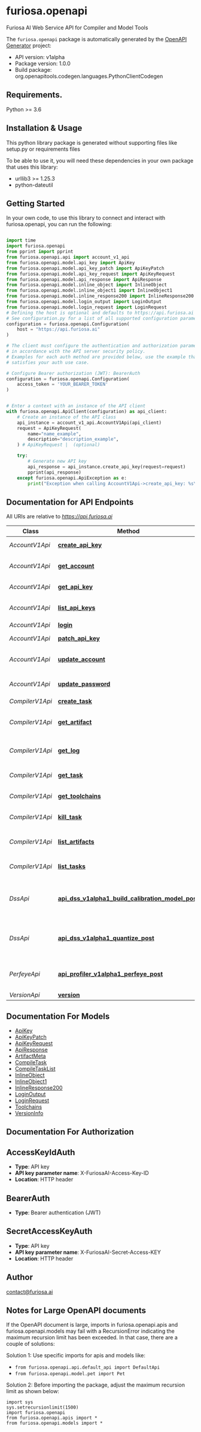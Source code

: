 # furiosa.openapi
Furiosa AI Web Service API for Compiler and Model Tools

The `furiosa.openapi` package is automatically generated by the [OpenAPI Generator](https://openapi-generator.tech) project:

- API version: v1alpha
- Package version: 1.0.0
- Build package: org.openapitools.codegen.languages.PythonClientCodegen

## Requirements.

Python >= 3.6

## Installation & Usage

This python library package is generated without supporting files like setup.py or requirements files

To be able to use it, you will need these dependencies in your own package that uses this library:

* urllib3 >= 1.25.3
* python-dateutil

## Getting Started

In your own code, to use this library to connect and interact with furiosa.openapi,
you can run the following:

```python

import time
import furiosa.openapi
from pprint import pprint
from furiosa.openapi.api import account_v1_api
from furiosa.openapi.model.api_key import ApiKey
from furiosa.openapi.model.api_key_patch import ApiKeyPatch
from furiosa.openapi.model.api_key_request import ApiKeyRequest
from furiosa.openapi.model.api_response import ApiResponse
from furiosa.openapi.model.inline_object import InlineObject
from furiosa.openapi.model.inline_object1 import InlineObject1
from furiosa.openapi.model.inline_response200 import InlineResponse200
from furiosa.openapi.model.login_output import LoginOutput
from furiosa.openapi.model.login_request import LoginRequest
# Defining the host is optional and defaults to https://api.furiosa.ai
# See configuration.py for a list of all supported configuration parameters.
configuration = furiosa.openapi.Configuration(
    host = "https://api.furiosa.ai"
)

# The client must configure the authentication and authorization parameters
# in accordance with the API server security policy.
# Examples for each auth method are provided below, use the example that
# satisfies your auth use case.

# Configure Bearer authorization (JWT): BearerAuth
configuration = furiosa.openapi.Configuration(
    access_token = 'YOUR_BEARER_TOKEN'
)


# Enter a context with an instance of the API client
with furiosa.openapi.ApiClient(configuration) as api_client:
    # Create an instance of the API class
    api_instance = account_v1_api.AccountV1Api(api_client)
    request = ApiKeyRequest(
        name="name_example",
        description="description_example",
    ) # ApiKeyRequest |  (optional)

    try:
        # Generate new API key
        api_response = api_instance.create_api_key(request=request)
        pprint(api_response)
    except furiosa.openapi.ApiException as e:
        print("Exception when calling AccountV1Api->create_api_key: %s\n" % e)
```

## Documentation for API Endpoints

All URIs are relative to *https://api.furiosa.ai*

Class | Method | HTTP request | Description
------------ | ------------- | ------------- | -------------
*AccountV1Api* | [**create_api_key**](furiosa/openapi/docs/AccountV1Api.md#create_api_key) | **POST** /api/account/v1alpha1/apikeys | Generate new API key
*AccountV1Api* | [**get_account**](furiosa/openapi/docs/AccountV1Api.md#get_account) | **GET** /api/account/v1alpha1/me | Get my account information
*AccountV1Api* | [**get_api_key**](furiosa/openapi/docs/AccountV1Api.md#get_api_key) | **GET** /api/account/v1alpha1/apikeys/{access_key_id} | Get a API key
*AccountV1Api* | [**list_api_keys**](furiosa/openapi/docs/AccountV1Api.md#list_api_keys) | **GET** /api/account/v1alpha1/apikeys | List generated API keys
*AccountV1Api* | [**login**](furiosa/openapi/docs/AccountV1Api.md#login) | **POST** /api/account/v1alpha1/login | Login
*AccountV1Api* | [**patch_api_key**](furiosa/openapi/docs/AccountV1Api.md#patch_api_key) | **PATCH** /api/account/v1alpha1/apikeys/{access_key_id} | Update a API key
*AccountV1Api* | [**update_account**](furiosa/openapi/docs/AccountV1Api.md#update_account) | **PUT** /api/account/v1alpha1/me | Update my account information
*AccountV1Api* | [**update_password**](furiosa/openapi/docs/AccountV1Api.md#update_password) | **PUT** /api/account/v1alpha1/me/password | Change my account password
*CompilerV1Api* | [**create_task**](furiosa/openapi/docs/CompilerV1Api.md#create_task) | **POST** /api/compiler/v1alpha1/tasks | Compile
*CompilerV1Api* | [**get_artifact**](furiosa/openapi/docs/CompilerV1Api.md#get_artifact) | **GET** /api/compiler/v1alpha1/tasks/{task_id}/artifacts/{name} | Gets resources of a specific compile task
*CompilerV1Api* | [**get_log**](furiosa/openapi/docs/CompilerV1Api.md#get_log) | **GET** /api/compiler/v1alpha1/tasks/{task_id}/logs | Get compilation task log
*CompilerV1Api* | [**get_task**](furiosa/openapi/docs/CompilerV1Api.md#get_task) | **GET** /api/compiler/v1alpha1/tasks/{task_id} | Get compilation task status
*CompilerV1Api* | [**get_toolchains**](furiosa/openapi/docs/CompilerV1Api.md#get_toolchains) | **GET** /api/compiler/v1alpha1/toolchains | Get compiler toolchains
*CompilerV1Api* | [**kill_task**](furiosa/openapi/docs/CompilerV1Api.md#kill_task) | **DELETE** /api/compiler/v1alpha1/tasks/{task_id} | Kill the compilation task
*CompilerV1Api* | [**list_artifacts**](furiosa/openapi/docs/CompilerV1Api.md#list_artifacts) | **GET** /api/compiler/v1alpha1/tasks/{task_id}/artifacts | Gets summary of artifacts
*CompilerV1Api* | [**list_tasks**](furiosa/openapi/docs/CompilerV1Api.md#list_tasks) | **GET** /api/compiler/v1alpha1/tasks | List compilation tasks
*DssApi* | [**api_dss_v1alpha1_build_calibration_model_post**](furiosa/openapi/docs/DssApi.md#api_dss_v1alpha1_build_calibration_model_post) | **POST** /api/dss/v1alpha1/build-calibration-model | Calibrate a model and return the calibrated one
*DssApi* | [**api_dss_v1alpha1_quantize_post**](furiosa/openapi/docs/DssApi.md#api_dss_v1alpha1_quantize_post) | **POST** /api/dss/v1alpha1/quantize | Calibrate a model and return the calibrated one
*PerfeyeApi* | [**api_profiler_v1alpha1_perfeye_post**](furiosa/openapi/docs/PerfeyeApi.md#api_profiler_v1alpha1_perfeye_post) | **POST** /api/profiler/v1alpha1/perfeye | Generate a visualized performance estimation
*VersionApi* | [**version**](furiosa/openapi/docs/VersionApi.md#version) | **GET** /version | 


## Documentation For Models

 - [ApiKey](furiosa/openapi/docs/ApiKey.md)
 - [ApiKeyPatch](furiosa/openapi/docs/ApiKeyPatch.md)
 - [ApiKeyRequest](furiosa/openapi/docs/ApiKeyRequest.md)
 - [ApiResponse](furiosa/openapi/docs/ApiResponse.md)
 - [ArtifactMeta](furiosa/openapi/docs/ArtifactMeta.md)
 - [CompileTask](furiosa/openapi/docs/CompileTask.md)
 - [CompileTaskList](furiosa/openapi/docs/CompileTaskList.md)
 - [InlineObject](furiosa/openapi/docs/InlineObject.md)
 - [InlineObject1](furiosa/openapi/docs/InlineObject1.md)
 - [InlineResponse200](furiosa/openapi/docs/InlineResponse200.md)
 - [LoginOutput](furiosa/openapi/docs/LoginOutput.md)
 - [LoginRequest](furiosa/openapi/docs/LoginRequest.md)
 - [Toolchains](furiosa/openapi/docs/Toolchains.md)
 - [VersionInfo](furiosa/openapi/docs/VersionInfo.md)


## Documentation For Authorization


## AccessKeyIdAuth

- **Type**: API key
- **API key parameter name**: X-FuriosaAI-Access-Key-ID
- **Location**: HTTP header


## BearerAuth

- **Type**: Bearer authentication (JWT)


## SecretAccessKeyAuth

- **Type**: API key
- **API key parameter name**: X-FuriosaAI-Secret-Access-KEY
- **Location**: HTTP header


## Author

contact@furiosa.ai


## Notes for Large OpenAPI documents
If the OpenAPI document is large, imports in furiosa.openapi.apis and furiosa.openapi.models may fail with a
RecursionError indicating the maximum recursion limit has been exceeded. In that case, there are a couple of solutions:

Solution 1:
Use specific imports for apis and models like:
- `from furiosa.openapi.api.default_api import DefaultApi`
- `from furiosa.openapi.model.pet import Pet`

Solution 2:
Before importing the package, adjust the maximum recursion limit as shown below:
```
import sys
sys.setrecursionlimit(1500)
import furiosa.openapi
from furiosa.openapi.apis import *
from furiosa.openapi.models import *
```

